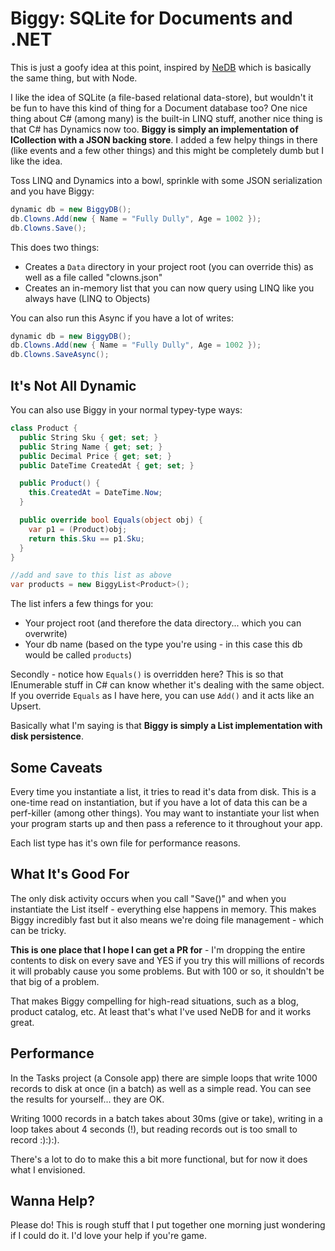 # Biggy: SQLite for Documents and .NET

This is just a goofy idea at this point, inspired by [NeDB](https://github.com/louischatriot/nedb) which is basically the same thing, but with Node.

I like the idea of SQLite (a file-based relational data-store), but wouldn't it be fun to have this kind of thing for a Document database too? One nice thing about C# (among many) is the built-in
LINQ stuff, another nice thing is that C# has Dynamics now too. **Biggy is simply an implementation of ICollection<T> with a JSON backing store**. I added a few helpy things 
in there (like events and a few other things) and this might be completely dumb but I like the idea.

Toss LINQ and Dynamics into a bowl, sprinkle with some JSON serialization and you have Biggy:

```csharp
dynamic db = new BiggyDB();
db.Clowns.Add(new { Name = "Fully Dully", Age = 1002 });
db.Clowns.Save();
```
This does two things:

 - Creates a `Data` directory in your project root (you can override this) as well as a file called "clowns.json"
 - Creates an in-memory list that you can now query using LINQ like you always have (LINQ to Objects)
 
You can also run this Async if you have a lot of writes:

```csharp
dynamic db = new BiggyDB();
db.Clowns.Add(new { Name = "Fully Dully", Age = 1002 });
db.Clowns.SaveAsync();
```

## It's Not All Dynamic

You can also use Biggy in your normal typey-type ways:

```csharp
class Product {
  public String Sku { get; set; }
  public String Name { get; set; }
  public Decimal Price { get; set; }
  public DateTime CreatedAt { get; set; }

  public Product() {
    this.CreatedAt = DateTime.Now;
  }

  public override bool Equals(object obj) {
    var p1 = (Product)obj;
    return this.Sku == p1.Sku;
  }
} 

//add and save to this list as above
var products = new BiggyList<Product>();
```

The list infers a few things for you:

 - Your project root (and therefore the data directory... which you can overwrite)
 - Your db name (based on the type you're using - in this case this db would be called `products`)

Secondly - notice how `Equals()` is overridden here? This is so that IEnumerable stuff in C# can know whether it's dealing with the same object. If you override `Equals` as I have here,
you can use `Add()` and it acts like an Upsert.

Basically what I'm saying is that **Biggy is simply a List implementation with disk persistence**.

## Some Caveats

Every time you instantiate a list, it tries to read it's data from disk. This is a one-time read on instantiation, but if you have a lot of data this can be a perf-killer (among other things). You may want to instantiate your list when your program starts up and then pass a reference to it throughout your app. 

Each list type has it's own file for performance reasons. 


## What It's Good For

The only disk activity occurs when you call "Save()" and when you instantiate the List itself - everything else happens in memory. This makes Biggy incredibly fast but it also means we're doing file 
management - which can be tricky.

**This is one place that I hope I can get a PR for** - I'm dropping the entire contents to disk on every save and YES if you try this will millions of records it will probably cause you some problems. But with 
100 or so, it shouldn't be that big of a problem.

That makes Biggy compelling for high-read situations, such as a blog, product catalog, etc. At least that's what I've used NeDB for and it works great.

## Performance

In the Tasks project (a Console app) there are simple loops that write 1000 records to disk at once (in a batch) as well as a simple read. You can see the results for yourself... they are OK.

Writing 1000 records in a batch takes about 30ms (give or take), writing in a loop takes about 4 seconds (!), but reading records out is too small to record :):):).

There's a lot to do to make this a bit more functional, but for now it does what I envisioned.


## Wanna Help?

Please do! This is rough stuff that I put together one morning just wondering if I could do it. I'd love your help if you're game.




